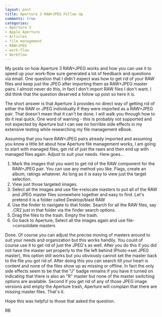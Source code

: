 ```yaml
---
layout: post
title: Aperture 3 RAW+JPEG Follow Up
comments: true
categories:
- Aperture 3
- Apple Aperture
- Articles
- file management
- RAW+JPEG
- work-flow
- Workflow
---
```

My posts on how Aperture 3 RAW+JPEG works and how you can use it to speed up your work-flow sure generated a lot of feedback and questions via email. One question that I didn't expect was how to get rid of your RAW files and keep just the JPEG after importing them as RAW+JPEG master pairs. I almost never do this, in fact I don't import RAW files I don't want. I did think that the question deserved a follow up post so here it is.

The short answer is that Aperture 3 provides no direct way of getting rid of either the RAW or JPEG individually if they were imported as a RAW+JPEG pair. That doesn't mean that it can't be done. I will walk you through how to do it real quick. One word of warning - this is probably not supported and not expected by Aperture but I can see no horrible side effects in my extensive testing while researching my file management eBook.

Assuming that you have RAW+JPEG pairs already imported and assuming you know a little bit about how Aperture file management works, I am going to start with managed files, get rid of just the raws and then end up with managed files again. Adjust to suit your needs. Here goes...
<ol>
	<li>Mark the images that you want to get rid of the RAW component for the RAW+JPEG pair. You can use any method you like. Flags, create an album, ratings whatever. As long as it is easy to view just the target selection.</li>
	<li>View just those targeted images.</li>
	<li>Select all the images and use file-&gt;relocate masters to put all of the RAW and JPEG master files somewhere together and easy to find. Let's pretend it is a folder called Desktop/blast RAW</li>
	<li>Use the finder to navigate to that folder. Search for all the RAW files, say .CR2 just in that folder via the finder search options.</li>
	<li>Drag the files to the trash. Empty the trash.</li>
	<li>Go back to Aperture, Select all the images again and use file-&gt;consolidate masters</li>
</ol>
Done. Of course you can adjust the precise moving of masters around to suit your needs and organization but this works handily. You could of course use it to get rid of just the JPEG's as well. After you do this if you did not have the master set properly to the file left behind (Photo-&gt;set JPEG master), this option still works but you obviously cannot set the master back to the file you got rid of. After doing this you can search till your heart is content and none of the files show up as missing or offline. In fact the only side effects seem to be that the "J" badge remains if you have it turned on indicating that there is also an "R" master but none of the master switching options are available. Second if you get rid of any of those JPEG image versions and empty the Aperture trash, Aperture will complain that there are missing master files. That's it.

Hope this was helpful to those that asked the question.

RB
